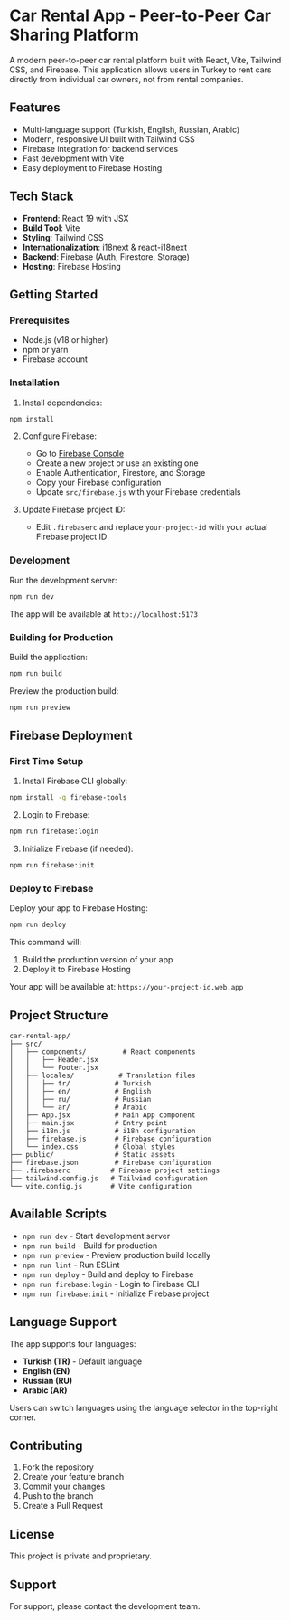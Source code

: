 # Car Rental App - Peer-to-Peer Car Sharing Platform

A modern peer-to-peer car rental platform built with React, Vite, Tailwind CSS, and Firebase. This application allows users in Turkey to rent cars directly from individual car owners, not from rental companies.

## Features

- Multi-language support (Turkish, English, Russian, Arabic)
- Modern, responsive UI built with Tailwind CSS
- Firebase integration for backend services
- Fast development with Vite
- Easy deployment to Firebase Hosting

## Tech Stack

- **Frontend**: React 19 with JSX
- **Build Tool**: Vite
- **Styling**: Tailwind CSS
- **Internationalization**: i18next & react-i18next
- **Backend**: Firebase (Auth, Firestore, Storage)
- **Hosting**: Firebase Hosting

## Getting Started

### Prerequisites

- Node.js (v18 or higher)
- npm or yarn
- Firebase account

### Installation

1. Install dependencies:
```bash
npm install
```

2. Configure Firebase:
   - Go to [Firebase Console](https://console.firebase.google.com/)
   - Create a new project or use an existing one
   - Enable Authentication, Firestore, and Storage
   - Copy your Firebase configuration
   - Update `src/firebase.js` with your Firebase credentials

3. Update Firebase project ID:
   - Edit `.firebaserc` and replace `your-project-id` with your actual Firebase project ID

### Development

Run the development server:

```bash
npm run dev
```

The app will be available at `http://localhost:5173`

### Building for Production

Build the application:

```bash
npm run build
```

Preview the production build:

```bash
npm run preview
```

## Firebase Deployment

### First Time Setup

1. Install Firebase CLI globally:
```bash
npm install -g firebase-tools
```

2. Login to Firebase:
```bash
npm run firebase:login
```

3. Initialize Firebase (if needed):
```bash
npm run firebase:init
```

### Deploy to Firebase

Deploy your app to Firebase Hosting:

```bash
npm run deploy
```

This command will:
1. Build the production version of your app
2. Deploy it to Firebase Hosting

Your app will be available at: `https://your-project-id.web.app`

## Project Structure

```
car-rental-app/
├── src/
│   ├── components/         # React components
│   │   ├── Header.jsx
│   │   └── Footer.jsx
│   ├── locales/           # Translation files
│   │   ├── tr/           # Turkish
│   │   ├── en/           # English
│   │   ├── ru/           # Russian
│   │   └── ar/           # Arabic
│   ├── App.jsx           # Main App component
│   ├── main.jsx          # Entry point
│   ├── i18n.js           # i18n configuration
│   ├── firebase.js       # Firebase configuration
│   └── index.css         # Global styles
├── public/               # Static assets
├── firebase.json         # Firebase configuration
├── .firebaserc          # Firebase project settings
├── tailwind.config.js   # Tailwind configuration
└── vite.config.js       # Vite configuration
```

## Available Scripts

- `npm run dev` - Start development server
- `npm run build` - Build for production
- `npm run preview` - Preview production build locally
- `npm run lint` - Run ESLint
- `npm run deploy` - Build and deploy to Firebase
- `npm run firebase:login` - Login to Firebase CLI
- `npm run firebase:init` - Initialize Firebase project

## Language Support

The app supports four languages:
- **Turkish (TR)** - Default language
- **English (EN)**
- **Russian (RU)**
- **Arabic (AR)**

Users can switch languages using the language selector in the top-right corner.

## Contributing

1. Fork the repository
2. Create your feature branch
3. Commit your changes
4. Push to the branch
5. Create a Pull Request

## License

This project is private and proprietary.

## Support

For support, please contact the development team.
